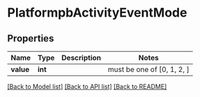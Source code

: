 # PlatformpbActivityEventMode


## Properties
Name | Type | Description | Notes
------------ | ------------- | ------------- | -------------
**value** | **int** |  |  must be one of [0, 1, 2, ]

[[Back to Model list]](../README.md#documentation-for-models) [[Back to API list]](../README.md#documentation-for-api-endpoints) [[Back to README]](../README.md)


